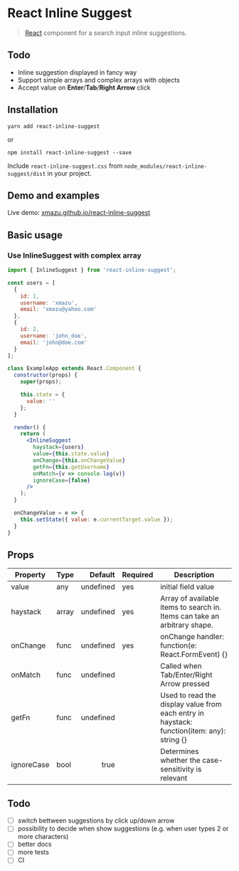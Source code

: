 # React Inline Suggest

> [React](http://facebook.github.io/react/index.html) component for a search input inline suggestions.

## Todo

- Inline suggestion displayed in fancy way
- Support simple arrays and complex arrays with objects
- Accept value on **Enter**/**Tab**/**Right Arrow** click

## Installation

```shell
yarn add react-inline-suggest
```

or

```shell
npm install react-inline-suggest --save
```

Include `react-inline-suggest.css` from `node_modules/react-inline-suggest/dist` in your project.

## Demo and examples
Live demo: [xmazu.github.io/react-inline-suggest](https://xmazu.github.io/react-inline-suggest/)

## Basic usage

### Use InlineSuggest with complex array
```jsx
import { InlineSuggest } from 'react-inline-suggest';

const users = [
  {
    id: 1,
    username: 'xmazu',
    email: 'xmazu@yahoo.com'
  },
  {
    id: 2,
    username: 'john_doe',
    email: 'john@doe.com'
  }
];

class ExampleApp extends React.Component {
  constructor(props) {
    super(props);

    this.state = {
      value: ''
    };
  }

  render() {
    return (
      <InlineSuggest 
        haystack={users}
        value={this.state.value}
        onChange={this.onChangeValue}
        getFn={this.getUsername}
        onMatch={v => console.log(v)}
        ignoreCase={false}
      />        
    );
  }

  onChangeValue = e => {
    this.setState({ value: e.currentTarget.value });
  }
}

```

## Props

| Property   | Type  |   Default | Required | Description                                                                                |
|------------|-------|----------:|----------|--------------------------------------------------------------------------------------------|
| value      | any   | undefined | yes      | initial field value                                                                        |
| haystack   | array | undefined | yes      | Array of available items to search in. Items can take an arbitrary shape.                  |
| onChange   | func  | undefined | yes      | onChange handler: function(e: React.FormEvent) {}                                          |
| onMatch    | func  | undefined |          | Called when Tab/Enter/Right Arrow pressed                                                  |
| getFn      | func  | undefined |          | Used to read the display value from each entry in haystack: function(item: any): string {} |
| ignoreCase | bool  | true      |          | Determines whether the case-sensitivity is relevant                                        |


## Todo

- [ ] switch bettween suggestions by click up/down arrow
- [ ] possibility to decide when show suggestions (e.g. when user types 2 or more characters)
- [ ] better docs
- [ ] more tests
- [ ] CI